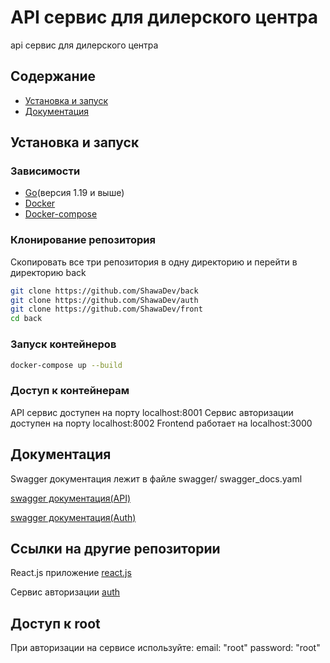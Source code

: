 # API сервис для дилерского центра

api сервис для дилерского центра

## Содержание

- [Установка и запуск](#установка-и-запуск)
- [Документация](#документация)

## Установка и запуск

### Зависимости

- [Go](https://go.dev/doc/install)(версия 1.19 и выше)
- [Docker](https://www.docker.com/products/docker-desktop/)
- [Docker-compose](https://docs.docker.com/compose/install/)

### Клонирование репозитория

Скопировать все три репозитория в одну директорию и перейти в директорию back

```sh
git clone https://github.com/ShawaDev/back
git clone https://github.com/ShawaDev/auth
git clone https://github.com/ShawaDev/front
cd back
```

### Запуск контейнеров

```sh
docker-compose up --build
```

### Доступ к контейнерам

API сервис доступен на порту localhost:8001
Сервис авторизации доступен на порту localhost:8002
Frontend работает на localhost:3000

## Документация

Swagger документация лежит в файле swagger/ swagger_docs.yaml

[swagger документация(API)](https://github.com/ShawaDev/back/blob/main/swagger/swagger_docs.yaml)  

[swagger документация(Auth)](https://github.com/ShawaDev/auth/blob/main/swagger/swagger_docs.yaml)

## Ссылки на другие репозитории

React.js приложение [react.js](https://github.com/ShawaDev/front)  

Сервис авторизации [auth](https://github.com/ShawaDev/auth)

## Доступ к root

При авторизации на сервисе используйте:
email: "root"
password: "root"